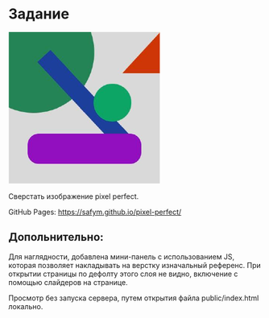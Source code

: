 # Задание

![референс](src/img/ref.png)

Сверстать изображение pixel perfect.

GitHub Pages: https://safym.github.io/pixel-perfect/

## Допольнительно: 

Для наглядности, добавлена мини-панель с использованием JS, которая позволяет накладывать на верстку изначальный референc.
При открытии страницы по дефолту этого слоя не видно, включение с помощью слайдеров на странице.

Просмотр без запуска сервера, путем открытия файла public/index.html локально.
